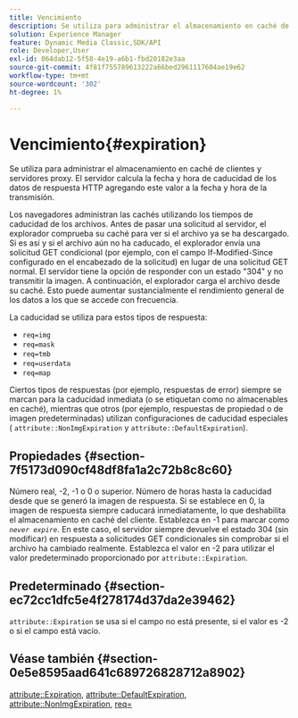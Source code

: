 ```yaml
---
title: Vencimiento
description: Se utiliza para administrar el almacenamiento en caché de clientes y servidores proxy. El servidor calcula la fecha y hora de caducidad de los datos de respuesta HTTP agregando este valor a la fecha y hora de la transmisión.
solution: Experience Manager
feature: Dynamic Media Classic,SDK/API
role: Developer,User
exl-id: 064dab12-5f58-4e19-a6b1-fbd20182e3aa
source-git-commit: 4f81f755789613222a66bed2961117604ae19e62
workflow-type: tm+mt
source-wordcount: '302'
ht-degree: 1%

---
```


# Vencimiento{#expiration}

Se utiliza para administrar el almacenamiento en caché de clientes y servidores proxy. El servidor calcula la fecha y hora de caducidad de los datos de respuesta HTTP agregando este valor a la fecha y hora de la transmisión.

Los navegadores administran las cachés utilizando los tiempos de caducidad de los archivos. Antes de pasar una solicitud al servidor, el explorador comprueba su caché para ver si el archivo ya se ha descargado. Si es así y si el archivo aún no ha caducado, el explorador envía una solicitud GET condicional (por ejemplo, con el campo If-Modified-Since configurado en el encabezado de la solicitud) en lugar de una solicitud GET normal. El servidor tiene la opción de responder con un estado &quot;304&quot; y no transmitir la imagen. A continuación, el explorador carga el archivo desde su caché. Esto puede aumentar sustancialmente el rendimiento general de los datos a los que se accede con frecuencia.

La caducidad se utiliza para estos tipos de respuesta:

* `req=img`
* `req=mask`
* `req=tmb`
* `req=userdata`
* `req=map`

Ciertos tipos de respuestas (por ejemplo, respuestas de error) siempre se marcan para la caducidad inmediata (o se etiquetan como no almacenables en caché), mientras que otros (por ejemplo, respuestas de propiedad o de imagen predeterminadas) utilizan configuraciones de caducidad especiales ( `attribute::NonImgExpiration` y `attribute::DefaultExpiration`).

## Propiedades {#section-7f5173d090cf48df8fa1a2c72b8c8c60}

Número real, -2, -1 o 0 o superior. Número de horas hasta la caducidad desde que se generó la imagen de respuesta. Si se establece en 0, la imagen de respuesta siempre caducará inmediatamente, lo que deshabilita el almacenamiento en caché del cliente. Establezca en -1 para marcar como *`never expire`*. En este caso, el servidor siempre devuelve el estado 304 (sin modificar) en respuesta a solicitudes GET condicionales sin comprobar si el archivo ha cambiado realmente. Establezca el valor en -2 para utilizar el valor predeterminado proporcionado por `attribute::Expiration`.

## Predeterminado {#section-ec72cc1dfc5e4f278174d37da2e39462}

`attribute::Expiration` se usa si el campo no está presente, si el valor es -2 o si el campo está vacío.

## Véase también {#section-0e5e8595aad641c689726828712a8902}

[attribute::Expiration](../../../../../../is-api/image-catalog/image-serving-api-ref/c-image-catalog-reference/c-attributes-reference/r-expiration.md#reference-a0bf4686425d4e00b8014c4950fb62b7), [attribute::DefaultExpiration](../../../../../../is-api/image-catalog/image-serving-api-ref/c-image-catalog-reference/c-attributes-reference/r-defaultexpiration.md#reference-0526166fab654fceb243b75d1ea4f0cf), [attribute::NonImgExpiration](../../../../../../is-api/image-catalog/image-serving-api-ref/c-image-catalog-reference/c-attributes-reference/r-nonimgexpiration.md#reference-a8066cd0d24b4ea98100ade4821f1f9d), [req=](../../../../../../is-api/http-ref/image-serving-api-ref/c-http-protocol-reference/c-command-reference/r-req/r-req.md#reference-907cdb4a97034db7ad94695f25552e76)
